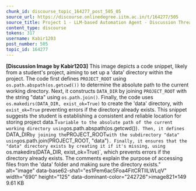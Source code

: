 ```yaml
---
chunk_id: discourse_topic_164277_post_505_05
source_url: https://discourse.onlinedegree.iitm.ac.in/t/164277/505
source_title: Project 1 - LLM-based Automation Agent - Discussion Thread [TDS Jan 2025]
content_type: discourse
tokens: 317
username: Kabir1203
post_number: 505
topic_id: 164277
---
```


**[Discussion Image by Kabir1203]** This image depicts a code snippet, likely from a student's project, aiming to set up a 'data' directory within the project. The code first defines `PROJECT_ROOT` using `os.path.abspath(os.getcwd())` to determine the absolute path to the current working directory. Next, it constructs `DATA_DIR` by joining `PROJECT_ROOT` with the string "data" using `os.path.join()`. Finally, the code uses `os.makedirs(DATA_DIR, exist_ok=True)` to create the 'data' directory, with `exist_ok=True` preventing errors if the directory already exists. This snippet suggests the student is establishing a consistent and reliable location for storing project data.T` variable to the absolute path of the current working directory using `os.path.abspath(os.getcwd())`. Then, it defines `DATA_DIR` by joining the `PROJECT_ROOT` with the subdirectory "data" using `os.path.join(PROJECT_ROOT, "data")`. Finally, it ensures that the "data" directory exists by creating it if it's missing, using `os.makedirs(DATA_DIR, exist_ok=True)`, which prevents errors if the directory already exists. The comments explain the purpose of accessing files from the 'data' folder and making sure the directory exists." alt="image" data-base62-sha1="es1Pem6ac5Foa4FitCRTIlLWLqV" width="690" height="125" data-dominant-color="242726">image821×149 9.61 KB
